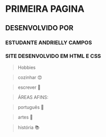 # PRIMEIRA PAGINA 
## DESENVOLVIDO POR
### ESTUDANTE ANDRIELLY CAMPOS 
### SITE DESENVOLVIDO EM HTML E CSS

>Hobbies

>cozinhar :heart_eyes:

>escrever :pencil:

>ÁREAS AFINS:

>português :book:

>artes :art:

>história :books:
